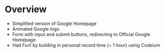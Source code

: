 # Overview 
- Simplified version of Google Homepage
- Animated Google logo
- Form with input and submit buttons, redirecting to Official Google Homepage
- Had Fun! by building in personal record time (~ 1 hour) using Codeium